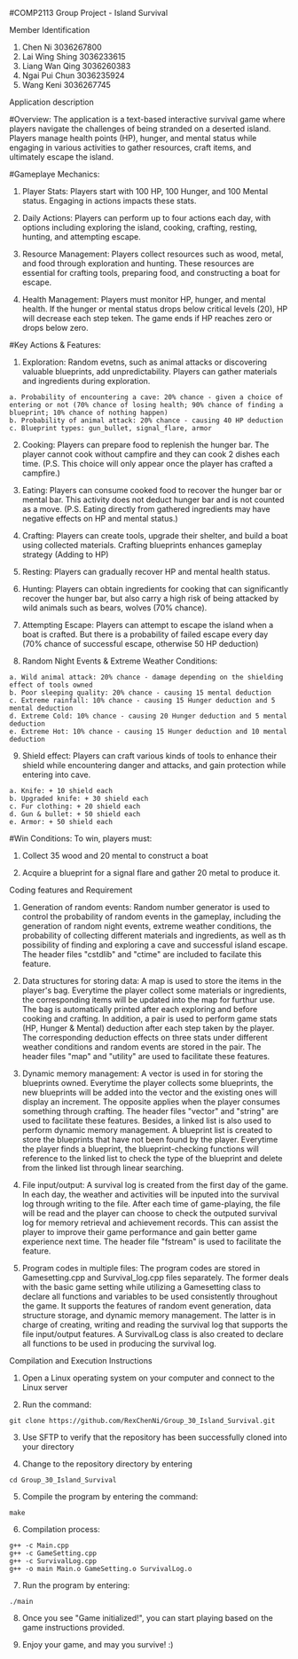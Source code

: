 #COMP2113 Group Project - Island Survival

Member Identification
  1. Chen Ni 3036267800
  2. Lai Wing Shing 3036233615
  3. Liang Wan Qing 3036260383
  4. Ngai Pui Chun 3036235924
  5. Wang Keni 3036267745

Application description

#Overview: The application is a text-based interactive survival game where players navigate the challenges of being stranded on a deserted island. Players manage health points (HP), hunger, and mental status while engaging in various activities to gather resources, craft items, and ultimately escape the island.

#Gameplaye Mechanics:
  1. Player Stats: Players start with 100 HP, 100 Hunger, and 100 Mental status. Engaging in actions impacts these stats.
  
  2. Daily Actions: Players can perform up to four actions each day, with options including exploring the island, cooking, crafting, resting, hunting, and attempting escape.
  
  3. Resource Management: Players collect resources such as wood, metal, and food through exploration and hunting. These resources are essential for crafting tools, preparing food, and constructing a boat for escape.
  
  4. Health Management: Players must monitor HP, hunger, and mental health. If the hunger or mental status drops below critical levels (20), HP will decrease each step teken. The game ends if HP reaches zero or drops below zero.

#Key Actions & Features:
  1. Exploration: Random evetns, such as animal attacks or discovering valuable blueprints, add unpredictability. Players can gather materials and ingredients during exploration.

    a. Probability of encountering a cave: 20% chance - given a choice of entering or not (70% chance of losing health; 90% chance of finding a blueprint; 10% chance of nothing happen)
    b. Probability of animal attack: 20% chance - causing 40 HP deduction
    c. Blueprint types: gun_bullet, signal_flare, armor

  2. Cooking: Players can prepare food to replenish the hunger bar. The player cannot cook without campfire and they can cook 2 dishes each time. (P.S. This choice will only appear once the player has crafted a campfire.)

  3. Eating:  Players can consume cooked food to recover the hunger bar or mental bar. This activity does not deduct hunger bar and is not counted as a move. (P.S. Eating directly from gathered ingredients may have negative effects on HP and mental status.)

  4. Crafting: Players can create tools, upgrade their shelter, and build a boat using collected materials. Crafting blueprints enhances gameplay strategy (Adding to HP)

  5. Resting: Players can gradually recover HP and mental health status.

  6. Hunting: Players can obtain ingredients for cooking that can significantly recover the hunger bar, but also carry a high risk of being attacked by wild animals such as bears, wolves (70% chance).

  7. Attempting Escape: Players can attempt to escape the island when a boat is crafted. But there is a probability of failed escape every day (70% chance of successful escape, otherwise 50 HP deduction)

  8. Random Night Events & Extreme Weather Conditions:

    a. Wild animal attack: 20% chance - damage depending on the shielding effect of tools owned
    b. Poor sleeping quality: 20% chance - causing 15 mental deduction
    c. Extreme rainfall: 10% chance - causing 15 Hunger deduction and 5 mental deduction
    d. Extreme Cold: 10% chance - causing 20 Hunger deduction and 5 mental deduction
    e. Extreme Hot: 10% chance - causing 15 Hunger deduction and 10 mental deduction

  9. Shield effect: Players can craft various kinds of tools to enhance their shield while encountering danger and attacks, and gain protection while entering into cave.

    a. Knife: + 10 shield each
    b. Upgraded knife: + 30 shield each
    c. Fur clothing: + 20 shield each
    d. Gun & bullet: + 50 shield each
    e. Armor: + 50 shield each

#Win Conditions:
  To win, players must:
  
  1. Collect 35 wood and 20 mental to construct a boat
  
  2. Acquire a blueprint for a signal flare and gather 20 metal to produce it.

Coding features and Requirement

  1. Generation of random events: Random number generator is used to control the probability of random events in the gameplay, including the generation of random night events, extreme weather conditions, the probability of collecting different materials and ingredients, as well as th possibility of finding and exploring a cave and successful island escape. The header files "cstdlib" and "ctime" are included to facilate this feature.
     
  2. Data structures for storing data: A map is used to store the items in the player's bag. Everytime the player collect some materials or ingredients, the corresponding items will be updated into the map for furthur use. The bag is automatically printed after each exploring and before cooking and crafting. In addition, a pair is used to perform game stats (HP, Hunger & Mental) deduction after each step taken by the player. The corresponding deduction effects on three stats under different weather conditions and random events are stored in the pair. The header files "map" and "utility" are used to facilitate these features.
  
  3. Dynamic memory management: A vector is used in for storing the blueprints owned. Everytime the player collects some blueprints, the new blueprints will be added into the vector and the existing ones will display an increment. The opposite applies when the player consumes something through crafting. The header files "vector" and "string" are used to facilitate these features. Besides, a linked list is also used to perform dynamic memory management. A blueprint list is created to store the blueprints that have not been found by the player. Everytime the player finds a blueprint, the blueprint-checking functions will reference to the linked list to check the type of the blueprint and delete from the linked list through linear searching.

  4. File input/output: A survival log is created from the first day of the game. In each day, the weather and activities will be inputed into the survival log through writing to the file. After each time of game-playing, the file will be read and the player can choose to check the outputed survival log for memory retrieval and achievement records. This can assist the player to improve their game performance and gain better game experience next time. The header file "fstream" is used to facilitate the feature.

  5. Program codes in multiple files: The program codes are stored in Gamesetting.cpp and Survival_log.cpp files separately. The former deals with the basic game setting while utilizing a Gamesetting class to declare all functions and variables to be used consistently throughout the game. It supports the features of random event generation, data structure storage, and dynamic memory management. The latter is in charge of creating, writing and reading the survival log that supports the file input/output features. A SurvivalLog class is also created to declare all functions to be used in producing the survival log.

Compilation and Execution Instructions

  1. Open a Linux operating system on your computer and connect to the Linux server
  
  2. Run the command:

    git clone https://github.com/RexChenNi/Group_30_Island_Survival.git
  
  3. Use SFTP to verify that the repository has been successfully cloned into your directory
  
  4. Change to the repository directory by entering

    cd Group_30_Island_Survival
  
  5. Compile the program by entering the command:

    make
  
  6. Compilation process:

    g++ -c Main.cpp
    g++ -c GameSetting.cpp
    g++ -c SurvivalLog.cpp
    g++ -o main Main.o GameSetting.o SurvivalLog.o
  
  7. Run the program by entering:

    ./main
  
  8. Once you see "Game initialized!", you can start playing based on the game instructions provided.
  
  9. Enjoy your game, and may you survive! :)
